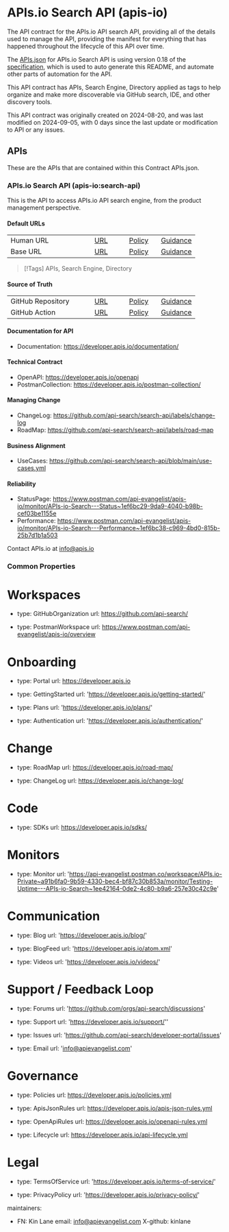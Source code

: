# APIs.io Search API (apis-io)
The API contract for the APIs.io API search API, providing all of the details used to manage the API, providing the manifest for everything that has happened throughout the lifecycle of this API over time.

The [APIs.json](https://github.com/api-search/search-api/blob/main/apis.yml) for APIs.io Search API is using version 0.18 of the [specification](https://apisjson.org), which is used to auto generate this README, and automate other parts of automation for the API.

This API contract has APIs, Search Engine, Directory applied as tags to help organize and make more discoverable via GitHub search, IDE, and other discovery tools.

This API contract was originally created on 2024-08-20, and was last modified on 2024-09-05, with 0 days since the last update or modification to API or any issues.

## APIs
These are the APIs that are contained within this Contract APIs.json.

### APIs.io Search API (apis-io:search-api)
This is the API to access APIs.io API search engine, from the product management perspective.

#### Default URLs
<table style="width: 100%">
    <tr>
        <td width="40%">Human URL</td>
        <td width="20%" align="center"><a href="https://developer.apis.io/documentation" align="center">URL</a></td>
        <td width="20%" align="center"><a href="https://developer.apis.io/documentation">Policy</a></td>
        <td width="20%" align="center"><a href="https://developer.apis.io/documentation">Guidance</a></td>
    </tr>
    <tr>
        <td width="40%">Base URL</td>
        <td width="20%" align="center"><a href="https://search-api.apis.io" align="center">URL</a></td>
        <td width="20%" align="center"><a href="https://search-api.apis.io">Policy</a></td>
        <td width="20%" align="center"><a href="https://search-api.apis.io">Guidance</a></td>
    </tr>    
</table>
    
> [!Tags]
> APIs, Search Engine, Directory
    
#### Source of Truth
<table style="width: 100%">
    <tr>
        <td width="40%">GitHub Repository</td>
        <td width="20%" align="center"><a href="https://github.com/api-search/search-api    " align="center">URL</a></td>
        <td width="20%" align="center"><a href="https://developer.apis.io/documentation">Policy</a></td>
        <td width="20%" align="center"><a href="https://developer.apis.io/documentation">Guidance</a></td>
    </tr>
    <tr>
        <td width="40%">GitHub Action</td>
        <td width="20%" align="center"><a href="https://github.com/api-search/search-api/blob/main/.github/workflows/pipeline.yml " align="center">URL</a></td>
        <td width="20%" align="center"><a href="https://search-api.apis.io">Policy</a></td>
        <td width="20%" align="center"><a href="https://search-api.apis.io">Guidance</a></td>
    </tr>    
</table>


#### Documentation for API

- Documentation: https://developer.apis.io/documentation/

#### Technical Contract

- OpenAPI: https://developer.apis.io/openapi
- PostmanCollection: https://developer.apis.io/postman-collection/   

#### Managing Change

- ChangeLog: https://github.com/api-search/search-api/labels/change-log
- RoadMap: https://github.com/api-search/search-api/labels/road-map

#### Business Alignment

- UseCases: https://github.com/api-search/search-api/blob/main/use-cases.yml

#### Reliability

- StatusPage: https://www.postman.com/api-evangelist/apis-io/monitor/APIs-io-Search---Status~1ef6bc29-9da9-4040-b98b-cef03be1155e              
- Performance: https://www.postman.com/api-evangelist/apis-io/monitor/APIs-io-Search---Performance~1ef6bc38-c969-4bd0-815b-25b7d1b1a503

Contact APIs.io at info@apis.io 

### Common Properties

  # Workspaces
  - type: GitHubOrganization
    url: https://github.com/api-search/ 

  - type: PostmanWorkspace
    url: https://www.postman.com/api-evangelist/apis-io/overview

  # Onboarding
  - type: Portal
    url: https://developer.apis.io

  - type: GettingStarted
    url: 'https://developer.apis.io/getting-started/'  

  - type: Plans
    url: 'https://developer.apis.io/plans/'         

  - type: Authentication
    url: 'https://developer.apis.io/authentication/'            

  # Change
  - type: RoadMap
    url: https://developer.apis.io/road-map/

  - type: ChangeLog
    url: https://developer.apis.io/change-log/                             

  # Code
  - type: SDKs
    url: https://developer.apis.io/sdks/                                          

  # Monitors
  - type: Monitor
    url: 'https://api-evangelist.postman.co/workspace/APIs.io-Private~a91b6fa0-9b59-4330-bec4-bf87c30b853a/monitor/Testing-Uptime---APIs-io-Search~1ee42164-0de2-4c80-b9a6-257e30c42c9e'

  # Communication
  - type: Blog
    url: 'https://developer.apis.io/blog/' 

  - type: BlogFeed
    url: 'https://developer.apis.io/atom.xml'

  - type: Videos
    url: 'https://developer.apis.io/videos/'   

  # Support / Feedback Loop
  - type: Forums
    url: 'https://github.com/orgs/api-search/discussions'

  - type: Support
    url: 'https://developer.apis.io/support/''

  - type: Issues
    url: 'https://github.com/api-search/developer-portal/issues' 

  - type: Email
    url: 'info@apievangelist.com'

  # Governance
  - type: Policies
    url: https://developer.apis.io/policies.yml

  - type: ApisJsonRules
    url:  https://developer.apis.io/apis-json-rules.yml

  - type: OpenApiRules
    url: https://developer.apis.io/openapi-rules.yml  

  - type: Lifecycle
    url: https://developer.apis.io/api-lifecycle.yml

  # Legal
  - type: TermsOfService
    url: 'https://developer.apis.io/terms-of-service/'  
    
  - type: PrivacyPolicy
    url: 'https://developer.apis.io/privacy-policy/' 
                       
    
maintainers:

  - FN: Kin Lane
    email: info@apievangelist.com
    X-github: kinlane